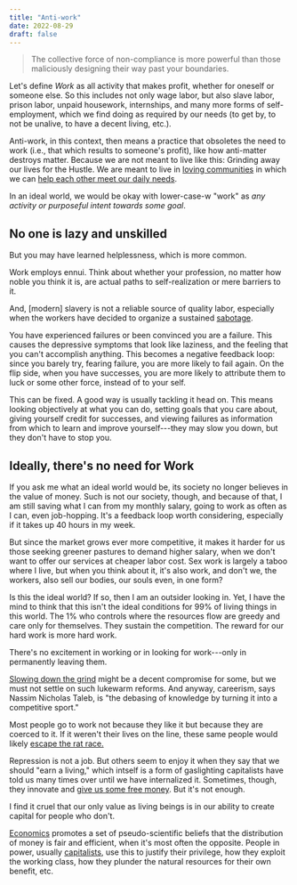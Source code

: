 ```yaml
---
title: "Anti-work"
date: 2022-08-29
draft: false
---
```


> The collective force of non-compliance
> is more powerful than those maliciously
> designing their way past your boundaries.

Let's define *Work* as all activity that makes profit, whether for
oneself or someone else. So this includes not only wage labor, but also
slave labor, prison labor, unpaid housework, internships, and many more
forms of self-employment, which we find doing as required by our needs
(to get by, to not be unalive, to have a decent living, etc.).

Anti-work, in this context, then means a practice that
obsoletes the need to work
(i.e., that which results to someone's profit),
like how anti-matter destroys matter.
Because we are not meant to live like this:
Grinding away our lives for the Hustle.
We are meant to live in [loving communities](/friendship)
in which we can [help each other meet our daily needs](/mutual-aid).

In an ideal world, we would be okay with lower-case-w "work" as
*any activity or purposeful intent towards some goal*.

## No one is lazy and unskilled

But you may have learned helplessness, which is more common.

Work employs ennui. Think about whether your profession, no matter how
noble you think it is, are actual paths to self-realization or mere
barriers to it.

And, [modern] slavery is not a reliable source of quality labor,
especially when the workers have decided to organize a sustained
[sabotage](/sabotage).

You have experienced failures or been convinced you are a failure. This
causes the depressive symptoms that look like laziness, and the feeling
that you can't accomplish anything. This becomes a negative feedback
loop: since you barely try, fearing failure, you are more likely to fail
again. On the flip side, when you have successes, you are more likely
to attribute them to luck or some other force, instead of to your self.

This can be fixed. A good way is usually tackling
it head on. This means looking objectively at what you can do, setting
goals that you care about, giving yourself credit for successes, and
viewing failures as information from which to learn and improve
yourself---they may slow you down, but they don't have to stop you.

## Ideally, there's no need for Work

If you ask me what an ideal world would be, its society no longer
believes in the value of money. Such is not our society, though, and
because of that, I am still saving what I can from my monthly salary,
going to work as often as I can, even job-hopping. It's a feedback loop
worth considering, especially if it takes up 40 hours in my week.

But since the market grows ever more competitive, it makes it harder for
us those seeking greener pastures to demand higher salary, when we don't
want to offer our services at cheaper labor cost. Sex work is largely a
taboo where I live, but when you think about it, it's also work, and
don't we, the workers, also sell our bodies, our souls even, in one form?

Is this the ideal world? If so, then I am an outsider looking in. Yet, I
have the mind to think that this isn't the ideal conditions for 99% of
living things in this world. The 1% who controls where the resources
flow are greedy and care only for themselves. They sustain the
competition. The reward for our hard work is more hard work.

There's no excitement in working
or in looking for work---only in permanently leaving them.

[Slowing down the grind](/slow-productivity) might be a decent
compromise for some, but we must not settle on such lukewarm reforms.
And anyway, careerism, says Nassim Nicholas Taleb, is "the debasing of
knowledge by turning it into a competitive sport."

Most people go to work not because they like it
but because they are coerced to it.
If it weren't their lives on the line,
these same people would likely [escape the rat race.](/personal-finance)

Repression is not a job.
But others seem to enjoy it when they say that we should
"earn a living,"
which intself is a form of gaslighting
capitalists have told us many times over
until we have internalized it.
Sometimes, though,
they innovate and [give us some free money](/UBI).
But it's not enough.

I find it cruel that our only value as living beings is in our ability
to create capital for people who don't.

[Economics](/economics) promotes a set of pseudo-scientific beliefs that
the distribution of money is fair and efficient, when it's most often
the opposite. People in power, usually [capitalists](/capitalism), use
this to justify their privilege, how they exploit the working class, how
they plunder the natural resources for their own benefit, etc.
